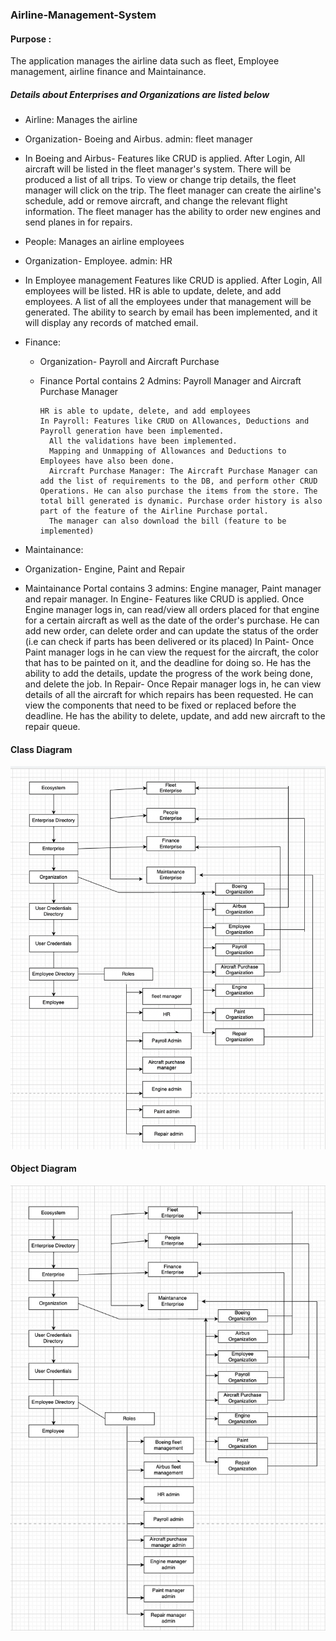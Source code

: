 ### Airline-Management-System

#### Purpose :
The application manages the airline data such as fleet, Employee management, airline finance and Maintainance.

##### Details about Enterprises and Organizations are listed below

- Airline: Manages the airline
 - Organization- Boeing and Airbus.  admin: fleet manager
 - In Boeing and Airbus- 
		Features like CRUD is applied. After Login, All aircraft will be listed in the fleet manager's system. There will be produced a list of all trips.
		To view or change trip details, the fleet manager will click on the trip.
		The fleet manager can create the airline's schedule, add or remove aircraft, and change the relevant flight information.
		The fleet manager has the ability to order new engines and send planes in for repairs.


- People: Manages an airline employees
 - Organization- Employee. admin: HR
 - In Employee management
 Features like CRUD is applied. After Login, All employees will be listed.
        HR is able to update, delete, and add employees.
        A list of all the employees under that management will be generated.
        The ability to search by email has been implemented, and it will display any records of matched email.

- Finance:
	- Organization- Payroll and Aircraft Purchase
	- Finance Portal contains 2 Admins: Payroll Manager and Aircraft Purchase Manager
	
      	  HR is able to update, delete, and add employees
      	  In Payroll: Features like CRUD on Allowances, Deductions and Payroll generation have been implemented. 
			All the validations have been implemented.
			Mapping and Unmapping of Allowances and Deductions to Employees have also been done.
			Aircraft Purchase Manager: The Aircraft Purchase Manager can add the list of requirements to the DB, and perform other CRUD Operations. He can also purchase the items from the store. The total bill generated is dynamic. Purchase order history is also part of the feature of the Airline Purchase portal.
			The manager can also download the bill (feature to be implemented)

- Maintainance:
 - Organization- Engine, Paint and Repair
 - Maintainance Portal contains 3 admins: Engine manager, Paint manager and repair manager.
		In Engine- Features like CRUD is applied. Once Engine manager logs in, can read/view all orders placed for that engine for a certain aircraft as well as the date of the order's purchase. 
		He can add new order, can delete order and can update the status of the order (i.e can check if parts has been delivered or its placed)
		In Paint- Once Paint manager logs in he can view the request for the aircraft, the color that has to be painted on it, and the deadline for doing so. 
		He has the ability to add the details, update the progress of the work being done, and delete the job.
		In Repair- Once Repair manager logs in, he can view details of all the aircraft for which repairs has been requested.
		He can view the components that need to be fixed or replaced before the deadline.
		He has the ability to delete, update, and add new aircraft to the repair queue.


#### Class Diagram
![Class Diagram](./Class.png "Class Diagram")

#### Object Diagram
![Object Diagram](./Object.jpeg "Class Diagram")
